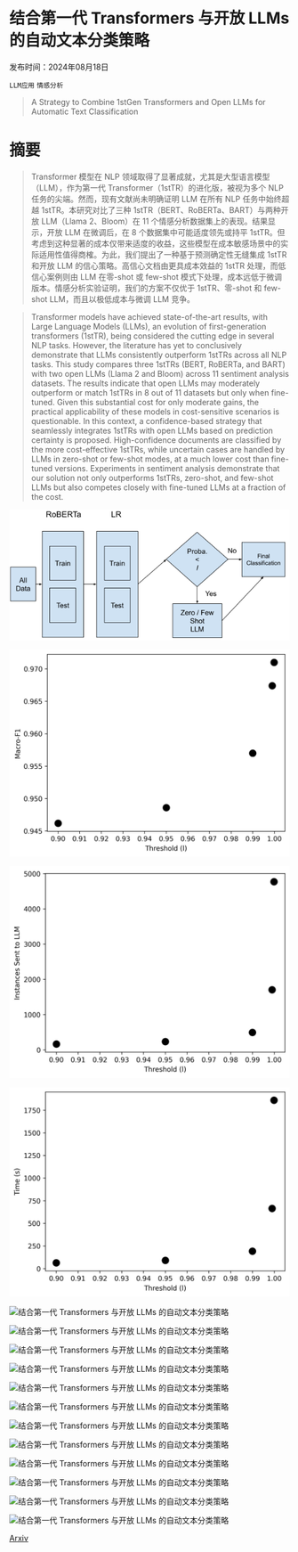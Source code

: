 # 结合第一代 Transformers 与开放 LLMs 的自动文本分类策略

发布时间：2024年08月18日

`LLM应用` `情感分析`

> A Strategy to Combine 1stGen Transformers and Open LLMs for Automatic Text Classification

# 摘要

> Transformer 模型在 NLP 领域取得了显著成就，尤其是大型语言模型（LLM），作为第一代 Transformer（1stTR）的进化版，被视为多个 NLP 任务的尖端。然而，现有文献尚未明确证明 LLM 在所有 NLP 任务中始终超越 1stTR。本研究对比了三种 1stTR（BERT、RoBERTa、BART）与两种开放 LLM（Llama 2、Bloom）在 11 个情感分析数据集上的表现。结果显示，开放 LLM 在微调后，在 8 个数据集中可能适度领先或持平 1stTR。但考虑到这种显著的成本仅带来适度的收益，这些模型在成本敏感场景中的实际适用性值得商榷。为此，我们提出了一种基于预测确定性无缝集成 1stTR 和开放 LLM 的信心策略。高信心文档由更具成本效益的 1stTR 处理，而低信心案例则由 LLM 在零-shot 或 few-shot 模式下处理，成本远低于微调版本。情感分析实验证明，我们的方案不仅优于 1stTR、零-shot 和 few-shot LLM，而且以极低成本与微调 LLM 竞争。

> Transformer models have achieved state-of-the-art results, with Large Language Models (LLMs), an evolution of first-generation transformers (1stTR), being considered the cutting edge in several NLP tasks. However, the literature has yet to conclusively demonstrate that LLMs consistently outperform 1stTRs across all NLP tasks. This study compares three 1stTRs (BERT, RoBERTa, and BART) with two open LLMs (Llama 2 and Bloom) across 11 sentiment analysis datasets. The results indicate that open LLMs may moderately outperform or match 1stTRs in 8 out of 11 datasets but only when fine-tuned. Given this substantial cost for only moderate gains, the practical applicability of these models in cost-sensitive scenarios is questionable. In this context, a confidence-based strategy that seamlessly integrates 1stTRs with open LLMs based on prediction certainty is proposed. High-confidence documents are classified by the more cost-effective 1stTRs, while uncertain cases are handled by LLMs in zero-shot or few-shot modes, at a much lower cost than fine-tuned versions. Experiments in sentiment analysis demonstrate that our solution not only outperforms 1stTRs, zero-shot, and few-shot LLMs but also competes closely with fine-tuned LLMs at a fraction of the cost.

![结合第一代 Transformers 与开放 LLMs 的自动文本分类策略](../../../paper_images/2408.09629/fluxograma4.png)

![结合第一代 Transformers 与开放 LLMs 的自动文本分类策略](../../../paper_images/2408.09629/imdb_macro.jpg)

![结合第一代 Transformers 与开放 LLMs 的自动文本分类策略](../../../paper_images/2408.09629/imdb_quantidade.jpg)

![结合第一代 Transformers 与开放 LLMs 的自动文本分类策略](../../../paper_images/2408.09629/imdb_time.jpg)

![结合第一代 Transformers 与开放 LLMs 的自动文本分类策略](../../../paper_images/2408.09629/Finance.jpg)

![结合第一代 Transformers 与开放 LLMs 的自动文本分类策略](../../../paper_images/2408.09629/IMDB.jpg)

![结合第一代 Transformers 与开放 LLMs 的自动文本分类策略](../../../paper_images/2408.09629/PangMovie.jpg)

![结合第一代 Transformers 与开放 LLMs 的自动文本分类策略](../../../paper_images/2408.09629/SemEval2017.jpg)

![结合第一代 Transformers 与开放 LLMs 的自动文本分类策略](../../../paper_images/2408.09629/SiliconeMeldS.jpg)

![结合第一代 Transformers 与开放 LLMs 的自动文本分类策略](../../../paper_images/2408.09629/SiliconeSem.jpg)

![结合第一代 Transformers 与开放 LLMs 的自动文本分类策略](../../../paper_images/2408.09629/SST.jpg)

![结合第一代 Transformers 与开放 LLMs 的自动文本分类策略](../../../paper_images/2408.09629/SST2.jpg)

![结合第一代 Transformers 与开放 LLMs 的自动文本分类策略](../../../paper_images/2408.09629/YelpReview.jpg)

![结合第一代 Transformers 与开放 LLMs 的自动文本分类策略](../../../paper_images/2408.09629/IMDB2024.jpg)

![结合第一代 Transformers 与开放 LLMs 的自动文本分类策略](../../../paper_images/2408.09629/RottenA2023.jpg)

![结合第一代 Transformers 与开放 LLMs 的自动文本分类策略](../../../paper_images/2408.09629/legenda.png)

[Arxiv](https://arxiv.org/abs/2408.09629)